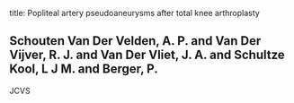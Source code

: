 title: Popliteal artery pseudoaneurysms after total knee arthroplasty

## Schouten Van Der Velden, A. P. and Van Der Vijver, R. J. and Van Der Vliet, J. A. and Schultze Kool, L J M. and Berger, P.
JCVS

